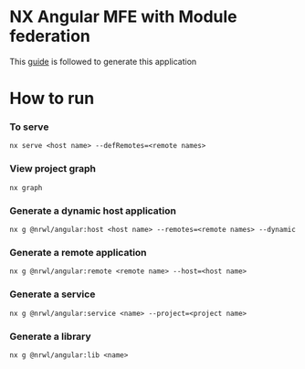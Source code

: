 # NX Angular MFE with Module federation

This [guide](https://nx.dev/recipes/module-federation/dynamic-module-federation-with-angular) is followed to generate this application

# How to run
### To serve 
`nx serve <host name> --defRemotes=<remote names>`

### View project graph
`nx graph`

### Generate a dynamic host application
`nx g @nrwl/angular:host <host name> --remotes=<remote names> --dynamic`

### Generate a remote application
`nx g @nrwl/angular:remote <remote name> --host=<host name>`

### Generate a service
`nx g @nrwl/angular:service <name> --project=<project name>`

### Generate a library
`nx g @nrwl/angular:lib <name>`
